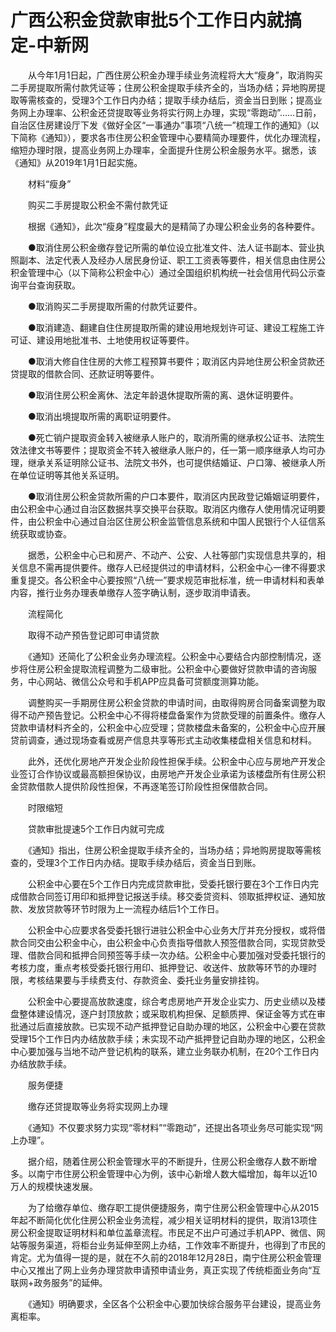 # 广西公积金贷款审批5个工作日内就搞定-中新网

　　从今年1月1日起，广西住房公积金办理手续业务流程将大大“瘦身”，取消购买二手房提取所需付款凭证等；住房公积金提取手续齐全的，当场办结；异地购房提取等需核查的，受理3个工作日内办结；提取手续办结后，资金当日到账；提高业务网上办理率、公积金还贷提取等业务将实行网上办理，实现“零跑动”……日前，自治区住房建设厅下发《做好全区“一事通办”事项“八统一”梳理工作的通知》（以下简称《通知》），要求各市住房公积金管理中心要精简办理要件，优化办理流程，缩短办理时限，提高业务网上办理率，全面提升住房公积金服务水平。据悉，该《通知》从2019年1月1日起实施。

　　材料“瘦身”

　　购买二手房提取公积金不需付款凭证

　　根据《通知》，此次“瘦身”程度最大的是精简了办理公积金业务的各种要件。

　　●取消住房公积金缴存登记所需的单位设立批准文件、法人证书副本、营业执照副本、法定代表人及经办人居民身份证、职工工资表等要件，相关信息由住房公积金管理中心（以下简称公积金中心）通过全国组织机构统一社会信用代码公示查询平台查询获取。

　　●取消购买二手房提取所需的付款凭证要件。

　　●取消建造、翻建自住住房提取所需的建设用地规划许可证、建设工程施工许可证、建设用地批准书、土地使用权证等要件。

　　●取消大修自住住房的大修工程预算书要件；取消区内异地住房公积金贷款还贷提取的借款合同、还款证明等要件。

　　●取消住房公积金离休、法定年龄退休提取所需的离、退休证明要件。

　　●取消出境提取所需的离职证明要件。

　　●死亡销户提取资金转入被继承人账户的，取消所需的继承权公证书、法院生效法律文书等要件；提取资金不转入被继承人账户的，任一第一顺序继承人均可办理，继承关系证明除公证书、法院文书外，也可提供结婚证、户口簿、被继承人所在单位证明等其他关系证明。

　　●取消住房公积金贷款所需的户口本要件，取消区内民政登记婚姻证明要件，由公积金中心通过自治区数据共享交换平台获取。取消区内缴存人使用情况证明要件，由公积金中心通过自治区住房公积金监管信息系统和中国人民银行个人征信系统获取或协查。

　　据悉，公积金中心已和房产、不动产、公安、人社等部门实现信息共享的，相关信息不需再提供要件。缴存人已经提供过的申请材料，公积金中心一律不得要求重复提交。各公积金中心要按照“八统一”要求规范审批标准，统一申请材料和表单内容，推行业务办理表单缴存人签字确认制，逐步取消申请表。

　　流程简化

　　取得不动产预告登记即可申请贷款

　　《通知》还简化了公积金业务办理流程。公积金中心要结合内部控制情况，逐步将住房公积金提取流程调整为二级审批。公积金中心要做好贷款申请的咨询服务，中心网站、微信公众号和手机APP应具备可贷额度测算功能。

　　调整购买一手期房住房公积金贷款的申请时间，由取得购房合同备案调整为取得不动产预告登记。公积金中心不得将楼盘备案作为贷款受理的前置条件。缴存人贷款申请材料齐全的，公积金中心应受理；贷款楼盘未备案的，公积金中心应开展贷前调查，通过现场查看或房产信息共享等形式主动收集楼盘相关信息和材料。

　　此外，还优化房地产开发企业阶段性担保手续。公积金中心应与房地产开发企业签订合作协议或最高额担保协议，由房地产开发企业承诺为该楼盘所有住房公积金贷款借款人提供阶段性担保，不再逐笔签订阶段性担保借款合同。

　　时限缩短

　　贷款审批提速5个工作日内就可完成

　　《通知》指出，住房公积金提取手续齐全的，当场办结；异地购房提取等需核查的，受理3个工作日内办结。提取手续办结后，资金当日到账。

　　公积金中心要在5个工作日内完成贷款审批，受委托银行要在3个工作日内完成借款合同签订用印和抵押登记报送手续。移交委贷资料、领取抵押权证、通知放款、发放贷款等环节时限为上一流程办结后1个工作日。

　　公积金中心应要求各受委托银行进驻公积金中心业务大厅并充分授权，或将借款合同交由公积金中心，由公积金中心负责指导借款人预签借款合同，实现贷款受理、借款合同和抵押合同预签等手续一次办结。公积金中心要加强对受委托银行的考核力度，重点考核受委托银行用印、抵押登记、收送件、放款等环节的办理时限，考核结果要与手续费支付、存款资金、委托业务量安排挂钩。

　　公积金中心要提高放款速度，综合考虑房地产开发企业实力、历史业绩以及楼盘整体建设情况，逐户封顶放款；或采取机构担保、足额质押、保证金等方式在审批通过后直接放款。已实现不动产抵押登记自助办理的地区，公积金中心要在贷款受理15个工作日内办结放款手续；未实现不动产抵押登记自助办理的地区，公积金中心要加强与当地不动产登记机构的联系，建立业务联办机制，在20个工作日内办结放款手续。

　　服务便捷

　　缴存还贷提取等业务将实现网上办理

　　《通知》不仅要求努力实现“零材料”“零跑动”，还提出各项业务尽可能实现“网上办理”。

　　据介绍，随着住房公积金管理水平的不断提升，住房公积金缴存人数不断增多。以南宁市住房公积金管理中心为例，该中心新增人数大幅增加，每年以近10万人的规模快速发展。

　　为了给缴存单位、缴存职工提供便捷服务，南宁住房公积金管理中心从2015年起不断简化优化住房公积金业务流程，减少相关证明材料的提供，取消13项住房公积金提取证明材料和单位盖章流程。市民足不出户可通过手机APP、微信、网站等服务渠道，将柜台业务延伸至网上办结，工作效率不断提升，也得到了市民的肯定。尤为值得一提的是，就在不久前的2018年12月28日，南宁住房公积金管理中心又推出了网上业务办理贷款申请预申请业务，真正实现了传统柜面业务向“互联网+政务服务”的延伸。

　　《通知》明确要求，全区各个公积金中心要加快综合服务平台建设，提高业务离柜率。
